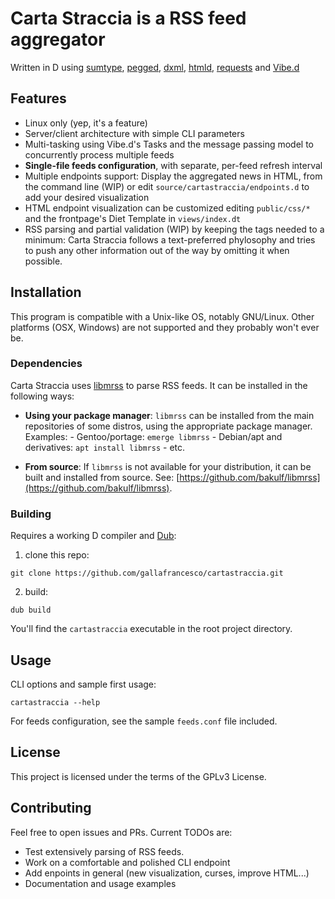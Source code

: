 # Carta Straccia is a RSS feed aggregator

Written in D using [sumtype](https://code.dlang.org/packages/sumtype),
[pegged](https://code.dlang.org/packages/pegged),
[dxml](https://code.dlang.org/packages/dxml),
[htmld](https://code.dlang.org/packages/htmld),
[requests](https://code.dlang.org/requests) and [Vibe.d](https://vibed.org)

## Features

* Linux only (yep, it's a feature)
* Server/client architecture with simple CLI parameters
* Multi-tasking using Vibe.d's Tasks and the message passing model to
  concurrently process multiple feeds
* **Single-file feeds configuration**, with separate, per-feed refresh interval
* Multiple endpoints support: Display the aggregated news in HTML, from the
  command line (WIP) or edit `source/cartastraccia/endpoints.d` to add your
  desired visualization
* HTML endpoint visualization can be customized editing `public/css/*` and the
  frontpage's Diet Template in `views/index.dt`
* RSS parsing and partial validation (WIP) by keeping the tags needed to a
  minimum: Carta Straccia follows a text-preferred phylosophy and tries to push
  any other information out of the way by omitting it when possible.

## Installation

This program is compatible with a Unix-like OS, notably GNU/Linux. Other
platforms (OSX, Windows) are not supported and they probably won't ever be.

### Dependencies

Carta Straccia uses
[libmrss](https://autistici.org/bakunin/libmrss/doc/index.html) to parse RSS
feeds. It can be installed in the following ways:

* **Using your package manager**: `libmrss` can be installed from the main
	repositories of some distros, using the appropriate package manager. Examples:
		- Gentoo/portage: `emerge libmrss`
		- Debian/apt and derivatives: `apt install libmrss`
		- etc.


* **From source**: If `libmrss` is not available for your distribution,
it can be built and installed from source. See:
[https://github.com/bakulf/libmrss](https://github.com/bakulf/libmrss).

### Building

Requires a working D compiler and [Dub](https://github.com/dlang/dub):

1. clone this repo:

```
git clone https://github.com/gallafrancesco/cartastraccia.git
```

2. build:

```
dub build
```

You'll find the `cartastraccia` executable in the root project directory.

## Usage

CLI options and sample first usage:
```
cartastraccia --help
```

For feeds configuration, see the sample `feeds.conf` file included.

## License

This project is licensed under the terms of the GPLv3 License.

## Contributing

Feel free to open issues and PRs. Current TODOs are:

* Test extensively parsing of RSS feeds.
* Work on a comfortable and polished CLI endpoint
* Add enpoints in general (new visualization, curses, improve HTML...)
* Documentation and usage examples
